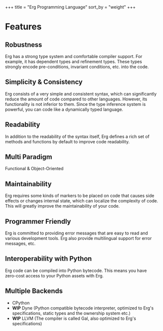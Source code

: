 +++
title = "Erg Programming Language"
sort_by = "weight"
+++

# Features

## __Robustness__

  Erg has a strong type system and comfortable compiler support. For example, it has dependent types and refinement types. These types strongly encode pre-conditions, invariant conditions, etc. into the code.

## __Simplicity & Consistency__

  Erg consists of a very simple and consistent syntax, which can significantly reduce the amount of code compared to other languages. However, its functionality is not inferior to them.
  Since the type inference system is powerful, you can code like a dynamically typed language.

## __Readability__

  In addition to the readability of the syntax itself, Erg defines a rich set of methods and functions by default to improve code readability.

## __Multi Paradigm__
  Functional & Object-Oriented

## __Maintainability__
  Erg requires some kinds of markers to be placed on code that causes side effects or changes internal state, which can localize the complexity of code. This will greatly improve the maintainability of your code.

## __Programmer Friendly__

  Erg is committed to providing error messages that are easy to read and various development tools. Erg also provide multilingual support for error messages, etc.

## __Interoperability with Python__

  Erg code can be compiled into Python bytecode. This means you have zero-cost access to your Python assets with Erg.

## __Multiple Backends__
  - CPython
  - __WIP__ Dyne (Python compatible bytecode interpreter, optimized to Erg's specifications, static types and the ownership system etc.)
  - __WIP__ LLVM (The compiler is called Gal, also optimized to Erg's specifications)